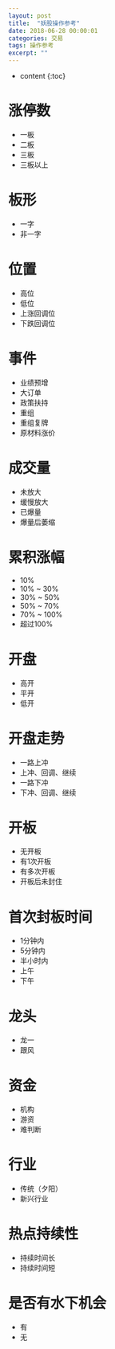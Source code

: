 ```yaml
---
layout: post
title:  "妖股操作参考"
date: 2018-06-28 00:00:01
categories: 交易
tags: 操作参考
excerpt: ""
---
```


* content
{:toc}

# 涨停数
* 一板
* 二板
* 三板
* 三板以上


# 板形
* 一字
* 非一字


# 位置
* 高位
* 低位
* 上涨回调位
* 下跌回调位


# 事件
* 业绩预增
* 大订单
* 政策扶持
* 重组
* 重组复牌
* 原材料涨价


# 成交量
* 未放大
* 缓慢放大
* 已爆量
* 爆量后萎缩


# 累积涨幅
* 10%
* 10% ~ 30%
* 30% ~ 50%
* 50% ~ 70%
* 70% ~ 100%
* 超过100%


# 开盘
* 高开
* 平开
* 低开

# 开盘走势
* 一路上冲
* 上冲、回调、继续
* 一路下冲
* 下冲、回调、继续


# 开板
* 无开板
* 有1次开板
* 有多次开板
* 开板后未封住


# 首次封板时间
* 1分钟内
* 5分钟内
* 半小时内
* 上午
* 下午


# 龙头
* 龙一
* 跟风


# 资金
* 机构
* 游资
* 难判断


# 行业
* 传统（夕阳）
* 新兴行业


# 热点持续性
* 持续时间长
* 持续时间短


# 是否有水下机会
* 有
* 无









